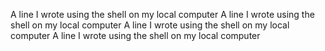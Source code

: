 A line I wrote using the shell on my local computer
A line I wrote using the shell on my local computer
A line I wrote using the shell on my local computer
A line I wrote using the shell on my local computer
